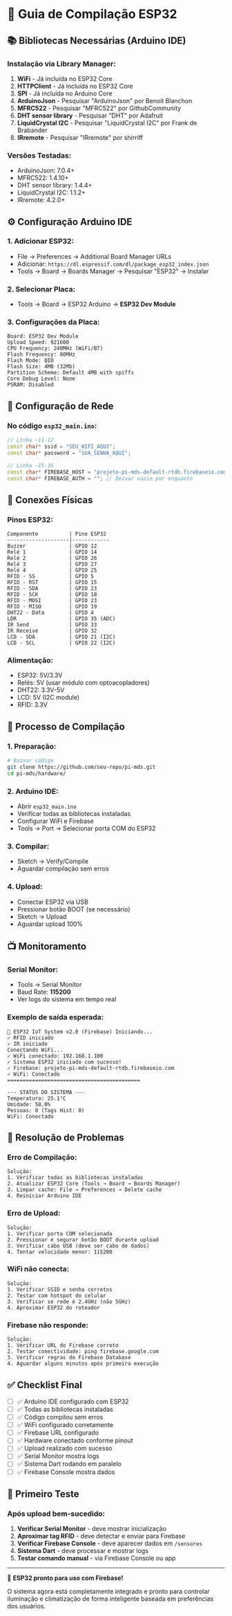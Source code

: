 # 🔧 Guia de Compilação ESP32

## 📚 Bibliotecas Necessárias (Arduino IDE)

### **Instalação via Library Manager:**

1. **WiFi** - Já incluída no ESP32 Core
2. **HTTPClient** - Já incluída no ESP32 Core  
3. **SPI** - Já incluída no Arduino Core
4. **ArduinoJson** - Pesquisar "ArduinoJson" por Benoit Blanchon
5. **MFRC522** - Pesquisar "MFRC522" por GithubCommunity
6. **DHT sensor library** - Pesquisar "DHT" por Adafruit
7. **LiquidCrystal I2C** - Pesquisar "LiquidCrystal I2C" por Frank de Brabander
8. **IRremote** - Pesquisar "IRremote" por shirriff

### **Versões Testadas:**
- ArduinoJson: 7.0.4+
- MFRC522: 1.4.10+
- DHT sensor library: 1.4.4+
- LiquidCrystal I2C: 1.1.2+
- IRremote: 4.2.0+

## ⚙️ Configuração Arduino IDE

### **1. Adicionar ESP32:**
- File → Preferences → Additional Board Manager URLs
- Adicionar: `https://dl.espressif.com/dl/package_esp32_index.json`
- Tools → Board → Boards Manager → Pesquisar "ESP32" → Instalar

### **2. Selecionar Placa:**
- Tools → Board → ESP32 Arduino → **ESP32 Dev Module**

### **3. Configurações da Placa:**
```
Board: ESP32 Dev Module
Upload Speed: 921600
CPU Frequency: 240MHz (WiFi/BT)
Flash Frequency: 80MHz
Flash Mode: QIO
Flash Size: 4MB (32Mb)
Partition Scheme: Default 4MB with spiffs
Core Debug Level: None
PSRAM: Disabled
```

## 📡 Configuração de Rede

### **No código `esp32_main.ino`:**
```cpp
// Linha ~11-12
const char* ssid = "SEU_WIFI_AQUI";
const char* password = "SUA_SENHA_AQUI";

// Linha ~15-16
const char* FIREBASE_HOST = "projeto-pi-mds-default-rtdb.firebaseio.com";
const char* FIREBASE_AUTH = ""; // Deixar vazio por enquanto
```

## 🔌 Conexões Físicas

### **Pinos ESP32:**
```
Componente          | Pino ESP32
--------------------|------------
Buzzer              | GPIO 12
Relé 1              | GPIO 14
Relé 2              | GPIO 26
Relé 3              | GPIO 27
Relé 4              | GPIO 25
RFID - SS           | GPIO 5
RFID - RST          | GPIO 15
RFID - SDA          | GPIO 23
RFID - SCK          | GPIO 18
RFID - MOSI         | GPIO 23
RFID - MISO         | GPIO 19
DHT22 - Data        | GPIO 4
LDR                 | GPIO 35 (ADC)
IR Send             | GPIO 33
IR Receive          | GPIO 32
LCD - SDA           | GPIO 21 (I2C)
LCD - SCL           | GPIO 22 (I2C)
```

### **Alimentação:**
- ESP32: 5V/3.3V
- Relés: 5V (usar módulo com optoacopladores)
- DHT22: 3.3V-5V
- LCD: 5V (I2C module)
- RFID: 3.3V

## 🚀 Processo de Compilação

### **1. Preparação:**
```bash
# Baixar código
git clone https://github.com/seu-repo/pi-mds.git
cd pi-mds/hardware/
```

### **2. Arduino IDE:**
- Abrir `esp32_main.ino`
- Verificar todas as bibliotecas instaladas
- Configurar WiFi e Firebase
- Tools → Port → Selecionar porta COM do ESP32

### **3. Compilar:**
- Sketch → Verify/Compile
- Aguardar compilação sem erros

### **4. Upload:**
- Conectar ESP32 via USB
- Pressionar botão BOOT (se necessário)
- Sketch → Upload
- Aguardar upload 100%

## 📺 Monitoramento

### **Serial Monitor:**
- Tools → Serial Monitor
- Baud Rate: **115200**
- Ver logs do sistema em tempo real

### **Exemplo de saída esperada:**
```
🚀 ESP32 IoT System v2.0 (Firebase) Iniciando...
✓ RFID iniciado
✓ IR iniciado
Conectando WiFi...
✓ WiFi conectado: 192.168.1.100
✓ Sistema ESP32 iniciado com sucesso!
✓ Firebase: projeto-pi-mds-default-rtdb.firebaseio.com
✓ WiFi: Conectado
===========================================

--- STATUS DO SISTEMA ---
Temperatura: 25.1°C
Umidade: 58.0%
Pessoas: 0 (Tags Hist: 0)
WiFi: Conectado
```

## 🐛 Resolução de Problemas

### **Erro de Compilação:**
```
Solução:
1. Verificar todas as bibliotecas instaladas
2. Atualizar ESP32 Core (Tools → Board → Boards Manager)
3. Limpar cache: File → Preferences → Delete cache
4. Reiniciar Arduino IDE
```

### **Erro de Upload:**
```
Solução:
1. Verificar porta COM selecionada
2. Pressionar e segurar botão BOOT durante upload
3. Verificar cabo USB (deve ser cabo de dados)
4. Tentar velocidade menor: 115200
```

### **WiFi não conecta:**
```
Solução:
1. Verificar SSID e senha corretos
2. Testar com hotspot do celular
3. Verificar se rede é 2.4GHz (não 5GHz)
4. Aproximar ESP32 do roteador
```

### **Firebase não responde:**
```
Solução:
1. Verificar URL do Firebase correto
2. Testar conectividade: ping firebase.google.com
3. Verificar regras do Firebase Database
4. Aguardar alguns minutos após primeira execução
```

## ✅ Checklist Final

- [ ] ✅ Arduino IDE configurado com ESP32
- [ ] ✅ Todas as bibliotecas instaladas
- [ ] ✅ Código compilou sem erros
- [ ] ✅ WiFi configurado corretamente
- [ ] ✅ Firebase URL configurado
- [ ] ✅ Hardware conectado conforme pinout
- [ ] ✅ Upload realizado com sucesso
- [ ] ✅ Serial Monitor mostra logs
- [ ] ✅ Sistema Dart rodando em paralelo
- [ ] ✅ Firebase Console mostra dados

## 🎯 Primeiro Teste

### **Após upload bem-sucedido:**
1. **Verificar Serial Monitor** - deve mostrar inicialização
2. **Aproximar tag RFID** - deve detectar e enviar para Firebase
3. **Verificar Firebase Console** - deve aparecer dados em `/sensores`
4. **Sistema Dart** - deve processar e mostrar logs
5. **Testar comando manual** - via Firebase Console ou app

---

🎉 **ESP32 pronto para uso com Firebase!** 

O sistema agora está completamente integrado e pronto para controlar iluminação e climatização de forma inteligente baseada em preferências dos usuários.